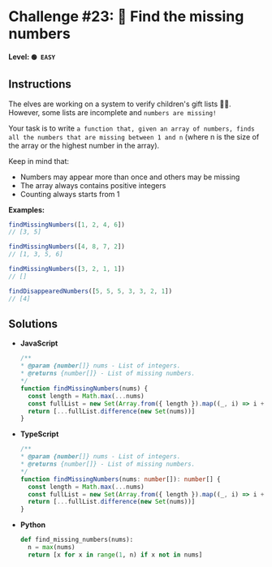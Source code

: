 # Challenge #23: 🔢 Find the missing numbers

#### Level: `🟢 EASY`

## Instructions

The elves are working on a system to verify children's gift lists 👧👦. However, some lists are incomplete and `numbers are missing!`

Your task is to write `a function that, given an array of numbers, finds all the numbers that are missing between 1 and n` (where n is the size of the array or the highest number in the array).

Keep in mind that:

- Numbers may appear more than once and others may be missing
- The array always contains positive integers
- Counting always starts from 1

**Examples:**

```js
findMissingNumbers([1, 2, 4, 6])
// [3, 5]

findMissingNumbers([4, 8, 7, 2])
// [1, 3, 5, 6]

findMissingNumbers([3, 2, 1, 1])
// []

findDisappearedNumbers([5, 5, 5, 3, 3, 2, 1])
// [4]
```

## Solutions

- **JavaScript**

  ```js
  /**
  * @param {number[]} nums - List of integers.
  * @returns {number[]} - List of missing numbers.
  */
  function findMissingNumbers(nums) {
    const length = Math.max(...nums)
    const fullList = new Set(Array.from({ length }).map((_, i) => i + 1))
    return [...fullList.difference(new Set(nums))]
  }
  ```

- **TypeScript**

  ```ts
  /**
  * @param {number[]} nums - List of integers.
  * @returns {number[]} - List of missing numbers.
  */
  function findMissingNumbers(nums: number[]): number[] {
    const length = Math.max(...nums)
    const fullList = new Set(Array.from({ length }).map((_, i) => i + 1))
    return [...fullList.difference(new Set(nums))]
  }
  ```

- **Python**

  ```py
  def find_missing_numbers(nums):
    n = max(nums)
    return [x for x in range(1, n) if x not in nums]
  ```
